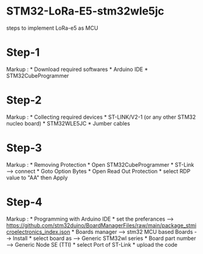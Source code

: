 # STM32-LoRa-E5-stm32wle5jc
steps to implement LoRa-e5 as MCU

# Step-1 #
Markup : * Download required softwares
            * Arduino IDE
            * STM32CubeProgrammer
# Step-2 #
Markup : * Collecting required devices
            * ST-LINK/V2-1 (or any other STM32 nucleo board)
            * STM32WLE5JC
            * Jumber cables

# Step-3 #
Markup : * Removing Protection
            * Open STM32CubeProgrammer
            * ST-Link --> connect
            * Goto Option Bytes
            * Open Read Out Protection
            * select RDP value to "AA" then Apply
# Step-4 #
Markup : * Programming with Arduino IDE
            * set the preferances --> https://github.com/stm32duino/BoardManagerFiles/raw/main/package_stmicroelectronics_index.json
            * Boards manager --> stm32 MCU based Boards --> Install
            * select board as --> Generic STM32wl series
            * Board part number --> Generic Node SE (TTI)
            * select Port of ST-Link
            * upload the code
            
